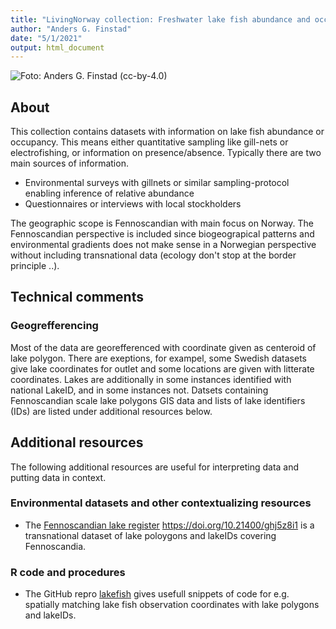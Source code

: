 ```yaml
---
title: "LivingNorway collection: Freshwater lake fish abundance and occupancy"
author: "Anders G. Finstad"
date: "5/1/2021"
output: html_document
---
```


![Foto: Anders G. Finstad (cc-by-4.0)](https://live.staticflickr.com/7571/27368187191_706d6e3a80_c_d.jpg)

## About
This collection contains datasets with information on lake fish abundance or occupancy. This means either quantitative sampling like gill-nets or electrofishing, or information on presence/absence. Typically there are two main sources of information. 

* Environmental surveys with gillnets or similar sampling-protocol enabling inference of relative abundance
* Questionnaires or interviews with local stockholders

The geographic scope is Fennoscandian with main focus on Norway. The Fennoscandian perspective is included since biogeograpical patterns and environmental gradients does not make sense in a Norwegian perspective without including transnational data (ecology don't stop at the border principle ..). 

## Technical comments 

### Geogrefferencing
Most of the data are georefferenced with coordinate given as centeroid of lake polygon. There are exeptions, for exampel, some Swedish datasets give lake coordinates for outlet and some locations are given with litterate coordinates. Lakes are additionally in some instances identified with national LakeID, and in some instances not. Datsets containing Fennoscandian scale lake polygons GIS data and lists of lake identifiers (IDs) are listed under additional resources below.  

## Additional resources 

The following additional resources are useful for interpreting data and putting data in context. 

### Environmental datasets and other contextualizing resources

* The [Fennoscandian lake register](https://bird.unit.no/resources/9b27e8f0-55dd-442c-be73-26781dad94c8/content) https://doi.org/10.21400/ghj5z8i1 is a transnational dataset of lake poloygons and lakeIDs covering Fennoscandia. 

### R code and procedures 

* The GitHub repro [lakefish](https://github.com/emmaSkarstein/lakefish) gives usefull snippets of code for e.g. spatially matching lake fish observation coordinates with lake polygons and lakeIDs. 



